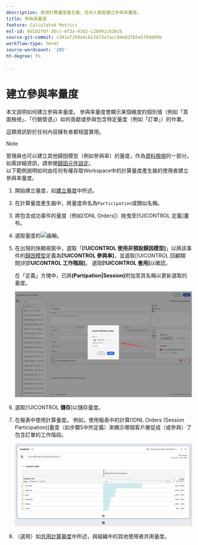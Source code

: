 ```yaml
---
description: 使用計算量度產生器，任何人都能建立參與率量度。
title: 參與率量度
feature: Calculated Metrics
exl-id: 0d102f0f-3bcc-4f3a-93d2-c2b991c636cb
source-git-commit: c343a729de4cb13473a7acc04e837b5e5f69809b
workflow-type: tm+mt
source-wordcount: '285'
ht-degree: 5%

---
```


# 建立參與率量度

本文說明如何建立參與率量度。 參與率量度會顯示某個維度的個別值（例如「頁面檢視」、「行銷管道」）如何貢獻或參與包含特定量度（例如「訂單」）的作業。

這類資訊對於任何內容擁有者都相當實用。

>[!NOTE]
>
>管理員也可以建立其他歸因模型（例如參與率）的量度，作為[資料檢視](https://experienceleague.adobe.com/docs/analytics-platform/using/cja-dataviews/data-views.html)的一部分。 如需詳細資訊，請參閱[歸因元件設定](../../../data-views/component-settings/attribution.md)。<br/>以下範例說明如何由任何有權存取Workspace中的計算量度產生器的使用者建立參與率量度。


1. 開始建立量度，如[建立量度](/help/components/calc-metrics/cm-workflow/cm-build-metrics.md)中所述。
1. 在計算量度產生器中，將量度命名為`Participation`或類似名稱。
1. 將包含成功事件的量度（例如[!DNL Orders]）拖曳至[!UICONTROL 定義]畫布。
1. 選取量度的![齒輪](https://spectrum.adobe.com/static/icons/workflow_18/Smock_Settings_18_N.svg)。
1. 在出現的快顯視窗中，選取「**[!UICONTROL 使用非預設歸因模型]**」以將該事件的[歸因模型](/help/components/calc-metrics/cm-workflow/m-metric-type-alloc.md)定義為&#x200B;**[!UICONTROL 參與率]**，並選取[!UICONTROL 回顧期間]的&#x200B;**[!UICONTROL 工作階段]**。 選取&#x200B;**[!UICONTROL 套用]**&#x200B;以確認。

   在「定義」方塊中，已將&#x200B;**(Partipation|Session)**&#x200B;附加至其名稱以更新選取的量度。

   ![資料行歸因模型快顯視窗，顯示選取為模型的參與率，以及選取做為回顧視窗的工作階段。](assets/participation-setup.png)



1. 選取&#x200B;[!UICONTROL **儲存**]&#x200B;以儲存量度。
1. 在報表中使用計算量度。 例如，使用報表中的計算[!DNL Orders (Session Participation)]量度（如步驟5中所定義）來顯示哪個客戶層促成（或參與）了包含訂單的工作階段。

   ![顯示客戶層級和訂單的自由格式表格。](assets/participation-pages-customer-tier.png)

1. （選用）如[共用計算量度](/help/components/calc-metrics/cm-workflow/cm-sharing.md)中所述，與組織中的其他使用者共用量度。
